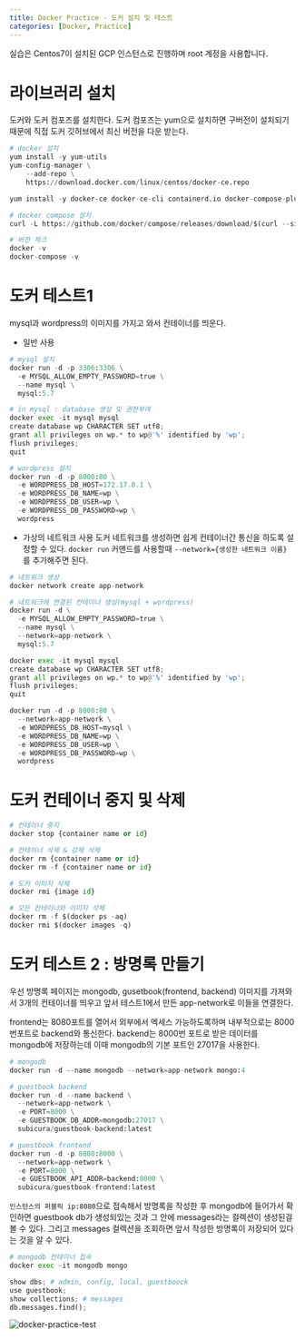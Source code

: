```yaml
---
title: Docker Practice - 도커 설치 및 테스트
categories: [Docker, Practice]
---
```


실습은 Centos7이 설치된 GCP 인스턴스로 진행하며 root 계정을 사용합니다.

# 라이브러리 설치
도커와 도커 컴포즈를 설치한다. 도커 컴포즈는 yum으로 설치하면 구버전이 설치되기 때문에 직접 도커 깃허브에서 최신 버전을 다운 받는다.
```python
# docker 설치
yum install -y yum-utils
yum-config-manager \
    --add-repo \
    https://download.docker.com/linux/centos/docker-ce.repo

yum install -y docker-ce docker-ce-cli containerd.io docker-compose-plugin

# docker compose 설치
curl -L https://github.com/docker/compose/releases/download/$(curl --silent https://api.github.com/repos/docker/compose/releases/latest | jq .name -r)/docker-compose-$(uname -s)-$(uname -m) -o /usr/bin/docker-compose && chmod 755 /usr/bin/docker-compose

# 버전 체크
docker -v
docker-compose -v

```

# 도커 테스트1
mysql과 wordpress의 이미지를 가지고 와서 컨테이너를 띄운다.

- 일반 사용

```python
# mysql 설치
docker run -d -p 3306:3306 \
  -e MYSQL_ALLOW_EMPTY_PASSWORD=true \
  --name mysql \
  mysql:5.7

# in mysql : database 생성 및 권한부여
docker exec -it mysql mysql
create database wp CHARACTER SET utf8;
grant all privileges on wp.* to wp@'%' identified by 'wp';
flush privileges;
quit

# wordpress 설치
docker run -d -p 8000:80 \
  -e WORDPRESS_DB_HOST=172.17.0.1 \
  -e WORDPRESS_DB_NAME=wp \
  -e WORDPRESS_DB_USER=wp \
  -e WORDPRESS_DB_PASSWORD=wp \
  wordpress
```

- 가상의 네트워크 사용
도커 네트워크를 생성하면 쉽게 컨테이너간 통신을 하도록 설정할 수 있다. `docker run` 커맨드를 사용할때 `--network={생성한 네트워크 이름}` 를 추가해주면 된다.

```python
# 네트워크 생성
docker network create app-network

# 네트워크에 연결된 컨테이너 생성(mysql + wordpress)
docker run -d \
  -e MYSQL_ALLOW_EMPTY_PASSWORD=true \
  --name mysql \
  --network=app-network \
  mysql:5.7

docker exec -it mysql mysql
create database wp CHARACTER SET utf8;
grant all privileges on wp.* to wp@'%' identified by 'wp';
flush privileges;
quit

docker run -d -p 8000:80 \
  --network=app-network \
  -e WORDPRESS_DB_HOST=mysql \
  -e WORDPRESS_DB_NAME=wp \
  -e WORDPRESS_DB_USER=wp \
  -e WORDPRESS_DB_PASSWORD=wp \
  wordpress
```

# 도커 컨테이너 중지 및 삭제

```python
# 컨테이너 중지
docker stop {container name or id}

# 컨테이너 삭제 & 강제 삭제
docker rm {container name or id}
docker rm -f {container name or id}

# 도커 이미지 삭제
docker rmi {image id}

# 모든 컨테이너와 이미지 삭제
docker rm -f $(docker ps -aq)
docker rmi $(docker images -q)
```

# 도커 테스트 2 : 방명록 만들기
우선 방명록 페이지는 mongodb, gusetbook(frontend, backend) 이미지를 가져와서 3개의 컨테이너를 띄우고 앞서 테스트1에서 만든 app-network로 이들을 연결한다.

frontend는 8080포트를 열어서 외부에서 엑세스 가능하도록하며 내부적으로는 8000번포트로 backend와 통신한다. backend는 8000번 포트로 받은 데이터를 mongodb에 저장하는데 이때 mongodb의 기본 포트인 27017을 사용한다.

```python
# mongodb
docker run -d --name mongodb --network=app-network mongo:4

# guestbook backend
docker run -d --name backend \
  --network=app-network \
  -e PORT=8000 \
  -e GUESTBOOK_DB_ADDR=mongodb:27017 \
  subicura/guestbook-backend:latest

# guestbook frontend
docker run -d -p 8080:8000 \
  --network=app-network \
  -e PORT=8000 \
  -e GUESTBOOK_API_ADDR=backend:8000 \
  subicura/guestbook-frontend:latest
```

`인스턴스의 퍼블릭 ip:8080`으로 접속해서 방명록을 작성한 후 mongodb에 들어가서 확인하면 guestbook db가 생성되있는 것과 그 안에 messages라는 컬렉션이 생성된걸 볼 수 있다. 그리고 messages 컬렉션을 조회하면 앞서 작성한 방명록이 저장되어 있다는 것을 알 수 있다.

```python
# mongodb 컨테이너 접속
docker exec -it mongodb mongo

show dbs; # admin, config, local, guestboock
use guestbook;
show collections; # messages
db.messages.find();
```

![docker-practice-test](/imgaes/docker-practice-test.png)
